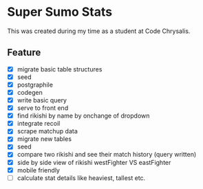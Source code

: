 # Super Sumo Stats

This was created during my time as a student at Code Chrysalis.

## Feature
- [x] migrate basic table structures
- [x] seed
- [x] postgraphile
- [x] codegen
- [x] write basic query
- [x] serve to front end
- [x] find rikishi by name by onchange of dropdown
- [x] integrate recoil
- [x] scrape matchup data
- [x] migrate new tables
- [x] seed
- [x] compare two rikishi and see their match history (query written)
- [x] side by side view of rikishi westFighter VS eastFighter
- [x] mobile friendly
- [ ] calculate stat details like heaviest, tallest etc.
